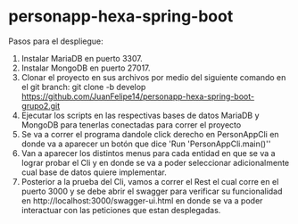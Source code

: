 # personapp-hexa-spring-boot
Pasos para el despliegue:
1. Instalar MariaDB en puerto 3307.
2. Instalar MongoDB en puerto 27017.
3. Clonar el proyecto en sus archivos por medio del siguiente comando en el git branch: git clone -b develop https://github.com/JuanFelipe14/personapp-hexa-spring-boot-grupo2.git
4. Ejecutar los scripts en las respectivas bases de datos MariaDB y MongoDB para tenerlas conectadas para correr el proyecto
5. Se va a correr el programa dandole click derecho en PersonAppCli en donde va a aparecer un botón que dice 'Run 'PersonAppCli.main()''
6. Van a aparecer los distintos menus para cada entidad en que se va a lograr probar el Cli y en donde se va a poder seleccionar adicionalmente cual base de datos quiere implementar.
7. Posterior a la prueba del Cli, vamos a correr el Rest el cual corre en el puerto 3000 y se debe abrir el swagger para verificar su funcionalidad en http://localhost:3000/swagger-ui.html en donde se va a poder interactuar con las peticiones que estan desplegadas.
